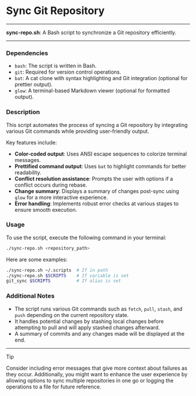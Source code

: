 # Sync Git Repository

---

**sync-repo.sh**: A Bash script to synchronize a Git repository efficiently.

---

### Dependencies

- `bash`: The script is written in Bash.
- `git`: Required for version control operations.
- `bat`: A cat clone with syntax highlighting and Git integration (optional for prettier output).
- `glow`: A terminal-based Markdown viewer (optional for formatted output).

### Description

This script automates the process of syncing a Git repository by integrating various Git commands while providing user-friendly output. 

Key features include:

- **Color-coded output**: Uses ANSI escape sequences to colorize terminal messages.
- **Prettified command output**: Uses `bat` to highlight commands for better readability.
- **Conflict resolution assistance**: Prompts the user with options if a conflict occurs during rebase.
- **Change summary**: Displays a summary of changes post-sync using `glow` for a more interactive experience.
- **Error handling**: Implements robust error checks at various stages to ensure smooth execution.

### Usage

To use the script, execute the following command in your terminal:

```bash
./sync-repo.sh <repository_path>
```

Here are some examples:

```bash
./sync-repo.sh ~/.scripts  # If in path
./sync-repo.sh $SCRIPTS    # If variable is set
git_sync $SCRIPTS          # If alias is set
```

### Additional Notes

- The script runs various Git commands such as `fetch`, `pull`, `stash`, and `push` depending on the current repository state.
- It handles potential changes by stashing local changes before attempting to pull and will apply stashed changes afterward.
- A summary of commits and any changes made will be displayed at the end.

---

> [!TIP]  
> Consider including error messages that give more context about failures as they occur. Additionally, you might want to enhance the user experience by allowing options to sync multiple repositories in one go or logging the operations to a file for future reference.